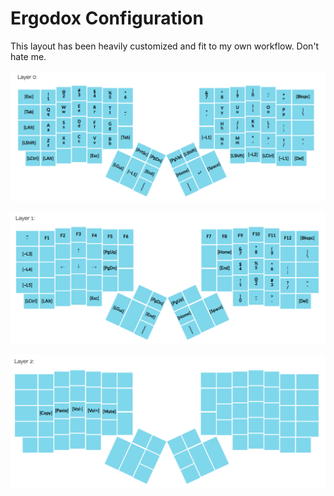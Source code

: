 # Ergodox Configuration

This layout has been heavily customized and fit to my own workflow. Don't hate me.

![](https://github.com/willricketts/ergodox/blob/master/screenshots/0.png?raw=true)

![](https://github.com/willricketts/ergodox/blob/master/screenshots/1.png?raw=true)

![](https://github.com/willricketts/ergodox/blob/master/screenshots/2.png?raw=true)
